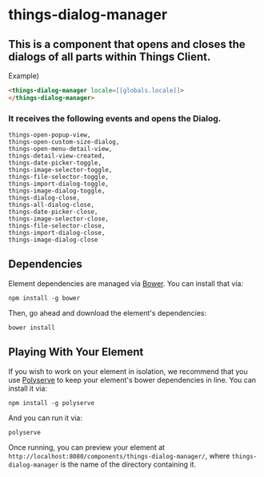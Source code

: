 # things-dialog-manager
## This is a component that opens and closes the dialogs of all parts within Things Client.

Example)
```html
<things-dialog-manager locale=[[globals.locale]]>
</things-dialog-manager>
```
### It receives the following events and opens the Dialog.
```
things-open-popup-view,
things-open-custom-size-dialog,
things-open-menu-detail-view,
things-detail-view-created,
things-date-picker-toggle,
things-image-selector-toggle,
things-file-selector-toggle,
things-import-dialog-toggle,
things-image-dialog-toggle,
things-dialog-close,
things-all-dialog-close,
things-date-picker-close,
things-image-selector-close,
things-file-selector-close,
things-import-dialog-close,
things-image-dialog-close
```

## Dependencies

Element dependencies are managed via [Bower](http://bower.io/). You can install that via:

    npm install -g bower

Then, go ahead and download the element's dependencies:

    bower install


## Playing With Your Element

If you wish to work on your element in isolation, we recommend that you use
[Polyserve](https://github.com/PolymerLabs/polyserve) to keep your element's
bower dependencies in line. You can install it via:

    npm install -g polyserve

And you can run it via:

    polyserve

Once running, you can preview your element at
`http://localhost:8080/components/things-dialog-manager/`, where `things-dialog-manager` is the name of the directory containing it.
